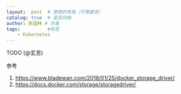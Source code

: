 ```yaml
---
layout:  post  # 使用的布局（不需要改）
catalog: true  # 是否归档
author: 陈国林 # 作者
tags:          #标签
    - Kubernetes
---
```


TODO (@玄苦)

参考  
1. https://www.bladewan.com/2018/01/25/docker_storage_driver/
2. https://docs.docker.com/storage/storagedriver/
